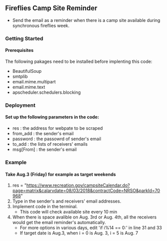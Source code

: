 ## Fireflies Camp Site Reminder
   - Send the email as a reminder when there is a camp site available during synchronous fireflies week. 

### Getting Started
#### Prerequisites
The following pakages need to be installed before implenting this code:
* BeautifulSoup
* smtplib
* email.mime.multipart
* email.mime.text
* apscheduler.schedulers.blocking

### Deployment
#### Set up the following parameters in the code:
* res : the address for webpate to be scraped
* from_add : the sender's email
* password : the passowrd of sender's email
* to_add : the lists of receivers' emails
* msg\[From] : the sender's email

### Example
#### Take Aug.3 (Friday) for example as target weekends
1. res = \"https://www.recreation.gov/campsiteCalendar.do?page=matrix&calarvdate=08/03/2018&contractCode=NRSO&parkId=70968"
2. Type in the sender's and receivers' email addresses.
3. Implement code in the terminal. 
   - This code will check available site every 10 min
4. When there is space avalible on Aug. 3rd or Aug. 4th, all the receivers would get the email reminder's automatically. 
   - For more options in various days, edit 'if i%14 == 0:' in line 31 and 33
   - If target date is Aug.3, when i = 0 is Aug. 3, i = 5 is Aug. 7 


